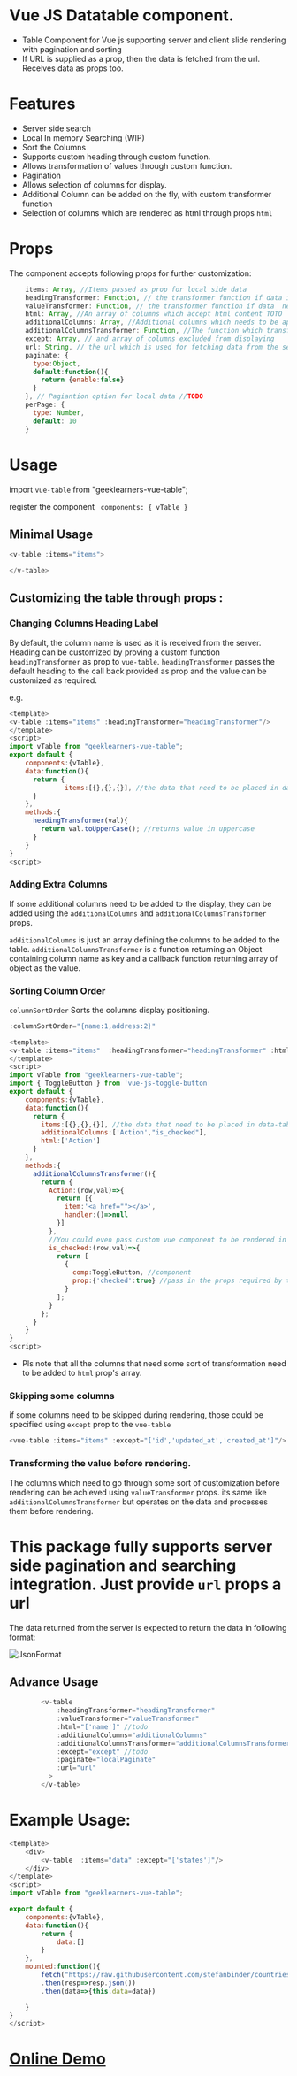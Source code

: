 # Vue JS Datatable component.
* Table Component for Vue js supporting server and client slide rendering with pagination and sorting
* If URL is supplied as a prop, then the data is fetched from the url. Receives data as props too.
# Features
* Server side search
* Local In memory Searching (WIP)
* Sort the Columns 
* Supports custom heading through custom function.
* Allows transformation of values through custom function.
* Pagination
* Allows selection of columns for display.
* Additional Column can be added on the fly, with custom transformer function
* Selection of columns which are rendered as html through props `html`

# Props
The component accepts following props for further customization:
```js
    items: Array, //Items passed as prop for local side data
    headingTransformer: Function, // the transformer function if data in the heading needs some transformation before rendering
    valueTransformer: Function, // the transformer function if data  needs some transformation before rendering
    html: Array, //An array of columns which accept html content TOTO
    additionalColumns: Array, //Additional columns which needs to be appended to the table
    additionalColumnsTransformer: Function, //The function which transfoms values for additional columns
    except: Array, // and array of columns excluded from displaying
    url: String, // the url which is used for fetching data from the server
    paginate: {
      type:Object,
      default:function(){
        return {enable:false}
      }
    }, // Pagiantion option for local data //TODO
    perPage: {
      type: Number,
      default: 10
    }
```
# Usage
import `vue-table` from "geeklearners-vue-table";

register the component 
 ` components: { vTable }`

 ## Minimal Usage

 ```js
 <v-table :items="items">
 
 </v-table>
```
## Customizing the table through props :
### Changing Columns Heading Label
By default, the column name is used as it is received from the server. Heading can be customized by proving a custom function `headingTransformer` as prop to `vue-table`. `headingTransformer` passes the default heading to the call back provided as prop and the value can be customized as required.

e.g. 
```js
<template>
<v-table :items="items" :headingTransformer="headingTransformer"/>
</template>
<script>
import vTable from "geeklearners-vue-table";
export default {
    components:{vTable},
    data:function(){
      return {
              items:[{},{},{}], //the data that need to be placed in data-table
      }
    },
    methods:{
      headingTransformer(val){
        return val.toUpperCase(); //returns value in uppercase
      }
    }
}
<script>
```
### Adding Extra Columns
If some additional columns need to be added to the display, they can be added using the `additionalColumns` and `additionalColumnsTransformer` props.

`additionalColumns` is just an array defining the columns to be added to the table.
`additionalColumnsTransformer` is a function returning an Object containing column name as key and a callback function returning array of object as the value.

### Sorting Column Order
`columnSortOrder` Sorts the columns display positioning.

```js
:columnSortOrder="{name:1,address:2}"
```


```js
<template>
<v-table :items="items"  :headingTransformer="headingTransformer" :html="html"/>
</template>
<script>
import vTable from "geeklearners-vue-table";
import { ToggleButton } from 'vue-js-toggle-button'
export default {
    components:{vTable},
    data:function(){
      return {
        items:[{},{},{}], //the data that need to be placed in data-table
        additionalColumns:['Action',"is_checked"],
        html:['Action']
      }
    },
    methods:{
      additionalColumnsTransformer(){
        return {
          Action:(row,val)=>{
            return [{
              item:'<a href=""></a>',
              handler:()=>null
            }]
          },
          //You could even pass custom vue component to be rendered in the additional column
          is_checked:(row,val)=>{
            return [
              {
                comp:ToggleButton, //component
                prop:{'checked':true} //pass in the props required by the component
              }
            ];
          }
        };
      }
    }
}
<script>
```
* Pls note that all the columns that need some sort of transformation need to be added to `html` prop's array.
### Skipping some columns 
if some columns need to be skipped during rendering, those could be specified using `except` prop to the `vue-table`

```js
<vue-table :items="items" :except="['id','updated_at','created_at']"/>
```

### Transforming the value before rendering.
The columns which need to go through some sort of customization before rendering can be achieved using `valueTransformer` props. its same like 
`additionalColumnsTransformer` but operates on the data and processes them before rendering.

# This package fully supports server side pagination and searching integration. Just provide `url` props a url
The data returned from the server is expected to return the data in following format:

![JsonFormat](./img/json_data_format.png)
## Advance Usage

```js 
        <v-table
            :headingTransformer="headingTransformer"
            :valueTransformer="valueTransformer"
            :html="['name']" //todo
            :additionalColumns="additionalColumns"
            :additionalColumnsTransformer="additionalColumnsTransformer"
            :except="except" //todo
            :paginate="localPaginate"
            :url="url"
          >
        </v-table>
```
# Example Usage:

```js 
<template>
    <div>
        <v-table  :items="data" :except="['states']"/>
    </div>
</template>
<script>
import vTable from "geeklearners-vue-table";

export default {
    components:{vTable},
    data:function(){
        return {
            data:[]
        }
    },
    mounted:function(){
        fetch("https://raw.githubusercontent.com/stefanbinder/countries-states/master/countries.json")
        .then(resp=>resp.json())
        .then(data=>{this.data=data})

    }
}
</script>
```
# <a target="_blank" href="https://vuejstabledemo.firebaseapp.com/">Online Demo</a>


